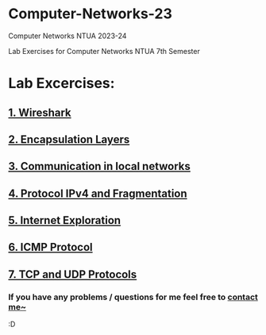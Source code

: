 # Computer-Networks-23
Computer Networks NTUA 2023-24

Lab Exercises for Computer Networks NTUA 7th Semester

# Lab Excercises:
## [1. Wireshark](/Lab1)
## [2. Encapsulation Layers](/Lab2)
## [3. Communication in local networks](/Lab3)
## [4. Protocol IPv4 and Fragmentation](/Lab4)
## [5. Internet Exploration](/Lab5)
## [6. ICMP Protocol](/Lab6)
## [7. TCP and UDP Protocols](/Lab7)

### If you have any problems / questions for me feel free to [contact me~](https://github.com/ChainsawPerson)

:D
